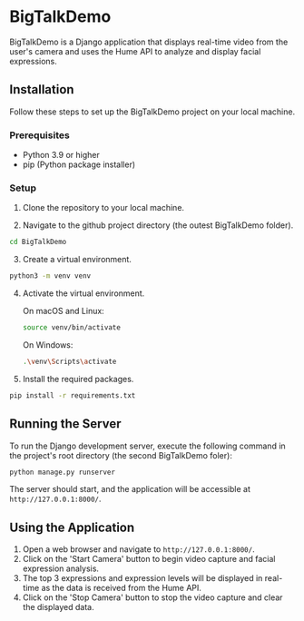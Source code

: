 # BigTalkDemo

BigTalkDemo is a Django application that displays real-time video from the user's camera and uses the Hume API to analyze and display facial expressions.

## Installation

Follow these steps to set up the BigTalkDemo project on your local machine.

### Prerequisites

- Python 3.9 or higher
- pip (Python package installer)

### Setup

1. Clone the repository to your local machine.

2. Navigate to the github project directory (the outest BigTalkDemo folder).
```sh
cd BigTalkDemo
```

3. Create a virtual environment.
```sh
python3 -m venv venv
```

4. Activate the virtual environment.

    On macOS and Linux:
    ```sh
    source venv/bin/activate
    ```

    On Windows:
    ```sh
    .\venv\Scripts\activate
    ```

5. Install the required packages.
```sh
pip install -r requirements.txt
```

## Running the Server

To run the Django development server, execute the following command in the project's root directory (the second BigTalkDemo foler):

```sh
python manage.py runserver
```

The server should start, and the application will be accessible at `http://127.0.0.1:8000/`.

## Using the Application

1. Open a web browser and navigate to `http://127.0.0.1:8000/`.
2. Click on the 'Start Camera' button to begin video capture and facial expression analysis.
3. The top 3 expressions and expression levels will be displayed in real-time as the data is received from the Hume API.
4. Click on the 'Stop Camera' button to stop the video capture and clear the displayed data.

